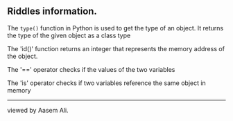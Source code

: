 Riddles information.
--------------------

The `type()` function in Python is used to get the type of an object. It returns the type of the given object as a class type

The 'id()' function returns an integer that represents the memory address of the object.

The '==' operator checks if the values of the two variables 

The 'is' operator checks if two variables reference the same object in memory

-----------
viewed by Aasem Ali.

